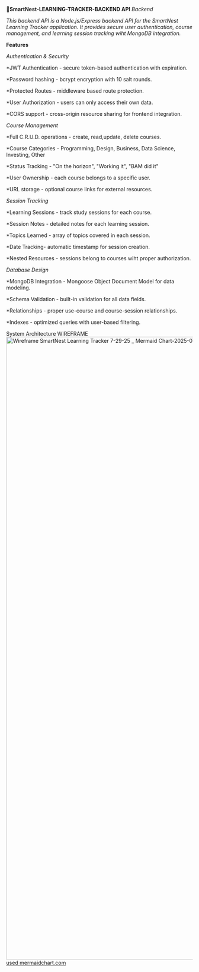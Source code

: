 __🪺SmartNest-LEARNING-TRACKER-BACKEND API__
*Backend*

 _This backend API is a Node.js/Express backend API for the SmartNest Learning Tracker application. It provides secure user authentication, course management, and learning session tracking wiht MongoDB integration._


 __Features__


 _Authentication & Security_
 
  *JWT Authentication - secure token-based authentication with expiration.
  
  *Password hashing - bcrypt encryption with 10 salt rounds.
  
  *Protected Routes - middleware based route protection.
  
  *User Authorization - users can only access their own data.
  
  *CORS support - cross-origin resource sharing for frontend integration.



 _Course Management_


   *Full C.R.U.D. operations - create, read,update, delete courses.
   
   *Course Categories - Programming, Design, Business, Data Science, Investing, Other
   
   *Status Tracking - "On the horizon", "Working it", "BAM did it"
   
   *User Ownership - each course belongs to a specific user.
   
   *URL storage - optional course links for external resources.
   


_Session Tracking_


   *Learning Sessions - track study sessions for each course.
   
   *Session Notes - detailed notes for each learning session.
   
   *Topics Learned - array of topics covered in each session.
   
   *Date Tracking- automatic timestamp for session creation.
   
  *Nested Resources - sessions belong to courses wiht proper authorization.



_Database Design_

   *MongoDB Integration - Mongoose Object Document Model for data modeling.
   
   *Schema Validation - built-in validation for all data fields.
   
   *Relationships - proper use-course and course-session relationships.
   
   *Indexes - optimized queries with user-based filtering.



 

System Architecture WIREFRAME
<img width="3840" height="1677" alt="Wireframe SmartNest Learning Tracker 7-29-25 _ Mermaid Chart-2025-07-29-041555" src="https://github.com/user-attachments/assets/78fc1af0-cd1d-4ac2-8e92-8b05d3598b24" />
[used mermaidchart.com](https://www.mermaidchart.com/app/projects/5d210069-0590-4424-940e-f4ec9da1af6d/diagrams/2c6b60af-aaa1-4a79-a20d-37534513b643/version/v0.1/edit)

